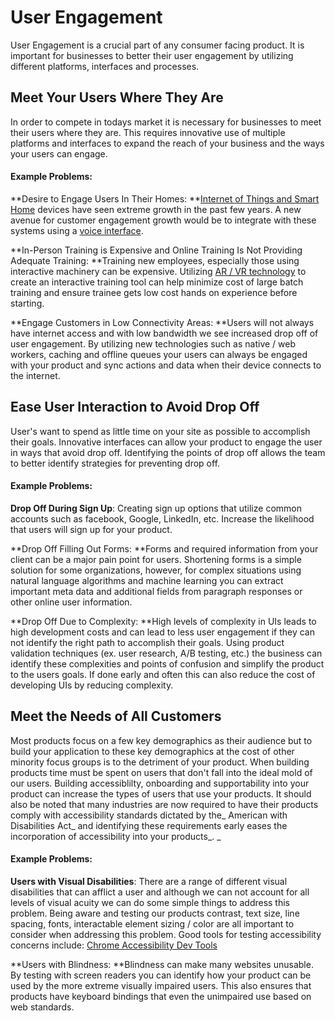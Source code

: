 # User Engagement

User Engagement is a crucial part of any consumer facing product. It is important for businesses to better their user engagement by utilizing different platforms, interfaces and processes.

## Meet Your Users Where They Are

In order to compete in todays market it is necessary for businesses to meet their users where they are. This requires innovative use of multiple platforms and interfaces to expand the reach of your business and the ways your users can engage.

#### Example Problems:

**Desire to Engage Users In Their Homes: **[Internet of Things and Smart Home](/interaction-tech/hardware-wearables-and-internet-of-things.md) devices have seen extreme growth in the past few years. A new avenue for customer engagement growth would be to integrate with these systems using a [voice interface](/interaction-tech/voice.md).

**In-Person Training is Expensive and Online Training Is Not Providing Adequate Training: **Training new employees, especially those using interactive machinery can be expensive. Utilizing [AR / VR technology](/interaction-tech/augmented-reality-and-virtual-reality.md) to create an interactive training tool can help minimize cost of large batch training and ensure trainee gets low cost hands on experience before starting.

**Engage Customers in Low Connectivity Areas: **Users will not always have internet access and with low bandwidth we see increased drop off of user engagement. By utilizing new technologies such as native / web workers, caching and offline queues your users can always be engaged with your product and sync actions and data when their device connects to the internet.

## Ease User Interaction to Avoid Drop Off

User's want to spend as little time on your site as possible to accomplish their goals. Innovative interfaces can allow your product to engage the user in ways that avoid drop off. Identifying the points of drop off allows the team to better identify strategies for preventing drop off.

#### Example Problems:

**Drop Off During Sign Up**: Creating sign up options that utilize common accounts such as facebook, Google, LinkedIn, etc. Increase the likelihood that users will sign up for your product.

**Drop Off Filling Out Forms: **Forms and required information from your client can be a major pain point for users. Shortening forms is a simple solution for some organizations, however, for complex situations using natural language algorithms and machine learning you can extract important meta data and additional fields from paragraph responses or other online user information.

**Drop Off Due to Complexity: **High levels of complexity in UIs leads to high development costs and can lead to less user engagement if they can not identify the right path to accomplish their goals. Using product validation techniques \(ex. user research, A/B testing, etc.\) the business can identify these complexities and points of confusion and simplify the product to the users goals. If done early and often this can also reduce the cost of developing UIs by reducing complexity.

## Meet the Needs of All Customers 

Most products focus on a few key demographics as their audience but to build your application to these key demographics at the cost of other minority focus groups is to the detriment of your product. When building products time must be spent on users that don't fall into the ideal mold of our users. Building accessiblilty, onboarding and supportability into your product can increase the types of users that use your products. It should also be noted that many industries are now required to have their products comply with accessibility standards dictated by the_ American with Disabilities Act_ and identifying these requirements early eases the incorporation of accessibility into your products_. _

#### Example Problems:

**Users with Visual Disabilities**: There are a range of different visual disabilities that can afflict a user and although we can not account for all levels of visual acuity we can do some simple things to address this problem. Being aware and testing our products contrast, text size, line spacing, fonts, interactable element sizing / color are all important to consider when addressing this problem. Good tools for testing accessibility concerns include: [Chrome Accessibility Dev Tools](https://chrome.google.com/webstore/detail/accessibility-developer-t/fpkknkljclfencbdbgkenhalefipecmb?hl=en)

**Users with Blindness: **Blindness can make many websites unusable. By testing with screen readers you can identify how your product can be used by the more extreme visually impaired users. This also ensures that products have keyboard bindings that even the unimpaired use based on web standards. 





